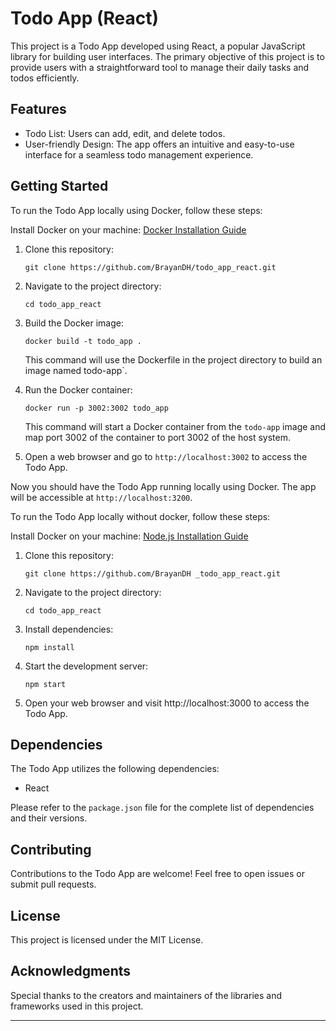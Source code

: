# Todo App (React)

This project is a Todo App developed using React, a popular JavaScript library for building user interfaces. The primary objective of this project is to provide users with a straightforward tool to manage their daily tasks and todos efficiently.

## Features

- Todo List: Users can add, edit, and delete todos.
- User-friendly Design: The app offers an intuitive and easy-to-use interface for a seamless todo management experience.

## Getting Started

To run the Todo App locally using Docker, follow these steps:

Install Docker on your machine: [Docker Installation Guide ](https://docs.docker.com/engine/install/)

1. Clone this repository:

   ```
   git clone https://github.com/BrayanDH/todo_app_react.git
   ```

2. Navigate to the project directory:

   ```
   cd todo_app_react
   ```

3. Build the Docker image:

   ```
   docker build -t todo_app .
   ```

   This command will use the Dockerfile in the project directory to build an image named todo-app`.

4. Run the Docker container:

   ```
   docker run -p 3002:3002 todo_app
   ```

   This command will start a Docker container from the `todo-app` image and map port 3002 of the container to port 3002 of the host system.

5. Open a web browser and go to `http://localhost:3002` to access the Todo App.

Now you should have the Todo App running locally using Docker. The app will be accessible at `http://localhost:3200`.

To run the Todo App locally without docker, follow these steps:

Install Docker on your machine: [Node.js Installation Guide ](https://nodejs.org/en/download)

1. Clone this repository:

   ```
   git clone https://github.com/BrayanDH _todo_app_react.git
   ```

2. Navigate to the project directory:

   ```
   cd todo_app_react
   ```

3. Install dependencies:

   ```
   npm install
   ```

4. Start the development server:

   ```
   npm start
   ```

5. Open your web browser and visit http://localhost:3000 to access the Todo App.

## Dependencies

The Todo App utilizes the following dependencies:

- React

Please refer to the `package.json` file for the complete list of dependencies and their versions.

## Contributing

Contributions to the Todo App are welcome! Feel free to open issues or submit pull requests.

## License

This project is licensed under the MIT License.

## Acknowledgments

Special thanks to the creators and maintainers of the libraries and frameworks used in this project.

---
